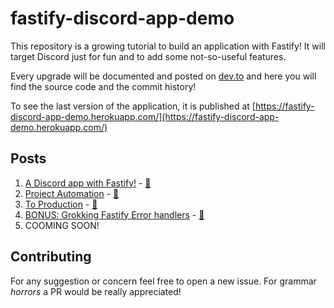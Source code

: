 # fastify-discord-app-demo

This repository is a growing tutorial to build an application with Fastify!
It will target Discord just for fun and to add some not-so-useful features.

Every upgrade will be documented and posted on [dev.to](https://dev.to/eomm)
and here you will find the source code and the commit history!

To see the last version of the application, it is published at [https://fastify-discord-app-demo.herokuapp.com/](https://fastify-discord-app-demo.herokuapp.com/) 

## Posts

1. [A Discord app with Fastify!](https://dev.to/eomm/a-discord-app-with-fastify-3h8c) - [📝](./posts/01-init-application.md)
2. [Project Automation](https://dev.to/eomm/project-automation-2bee) - [📝](./posts/02-project-automation.md)
3. [To Production](https://dev.to/eomm/fastify-demo-goes-to-production-499c) - [📝](./posts/03-to-production.md)
4. [BONUS: Grokking Fastify Error handlers](https://dev.to/eomm/fastify-error-handlers-53ol) - [📝](./posts/bonus-error-handler.md)
5. COOMING SOON!

## Contributing

For any suggestion or concern feel free to open a new issue.
For grammar _horrors_ a PR would be really appreciated!
